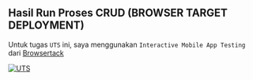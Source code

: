 ##  Hasil Run Proses CRUD (BROWSER TARGET DEPLOYMENT)

Untuk tugas `UTS` ini, saya menggunakan
`Interactive Mobile App Testing` dari [Browsertack](https://browserstack.com/app-live) 

[![UTS](https://res.cloudinary.com/marcomontalbano/image/upload/v1637598018/video_to_markdown/images/youtube--tE8ztmNh748-c05b58ac6eb4c4700831b2b3070cd403.jpg)](https://youtu.be/tE8ztmNh748 "UTS")